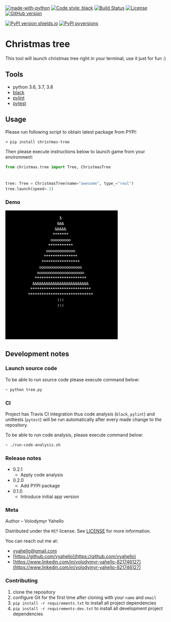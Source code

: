 [![made-with-python](https://img.shields.io/badge/Made%20with-Python-1f425f.svg)](https://www.python.org/)
[![Code style: black](https://img.shields.io/badge/code%20style-black-000000.svg)](https://github.com/psf/black)
[![Build Status](https://travis-ci.org/vyahello/christmas-tree.svg?branch=master)](https://travis-ci.org/vyahello/christmas-tree)
[![License](https://img.shields.io/badge/license-MIT-green.svg)](LICENSE.md)
[![GitHub version](https://badge.fury.io/gh/vyahello%2Fchristmas-tree.svg)](https://github.com/vyahello/christmas-tree/releases)

[![PyPI version shields.io](https://img.shields.io/pypi/v/christmas-tree.svg)](https://pypi.python.org/pypi/christmas-tree/)
[![PyPI pyversions](https://img.shields.io/pypi/pyversions/christmas-tree.svg)](https://pypi.python.org/pypi/christmas-tree/)
# Christmas tree
This tool will launch christmas tree right in your terminal, use it just for fun :)

## Tools
- python 3.6, 3.7, 3.8
- [black](https://black.readthedocs.io/en/stable/)
- [pylint](https://www.pylint.org/)
- [pytest](https://pypi.org/project/pytest/)

## Usage

Please run following script to obtain latest package from PYPI:
```bash
➜ pip install christmas-tree
```
Then please execute instructions below to launch game from your environment:
```python
from christmas.tree import Tree, ChristmasTree


tree: Tree = ChristmasTree(name="awesome", type_="real")
tree.launch(speed=.2)
```

### Demo
![Screenshot](christmas/img/image.png)


## Development notes

### Launch source code
To be able to run source code please execute command below:
```bash
~ python tree.py
``` 

### CI 

Project has Travis CI integration thus code analysis (`black`, `pylint`) and unittests (`pytest`) will be run automatically
after every made change to the repository.

To be able to run code analysis, please execute command below:
```bash
~ ./run-code-analysis.sh
```

### Release notes

* 0.2.1
    * Apply code analysis
* 0.2.0
    * Add PYPI package
* 0.1.0
    * Introduce initial app version

### Meta

Author – Volodymyr Yahello

Distributed under the `MIT` license. See [LICENSE](LICENSE.md) for more information.

You can reach out me at:
* [vyahello@gmail.com](vyahello@gmail.com)
* [https://github.com/vyahello](https://github.com/vyahello)
* [https://www.linkedin.com/in/volodymyr-yahello-821746127](https://www.linkedin.com/in/volodymyr-yahello-821746127)

### Contributing
1. clone the repository
2. configure Git for the first time after cloning with your `name` and `email`
3. `pip install -r requirements.txt` to install all project dependencies
3. `pip install -r requirements-dev.txt` to install all development project dependencies